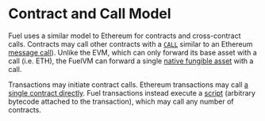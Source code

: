 # Contract and Call Model

Fuel uses a similar model to Ethereum for contracts and cross-contract calls. Contracts may call other contracts with a [`CALL`](https://fuellabs.github.io/fuel-specs/master/vm/instruction_set#call-call-contract) similar to an Ethereum [message call](https://github.com/ethereum/yellowpaper/blob/8fea825c80e27fa9df5d89fb3365d1067788724e/Paper.tex#L1451)). Unlike the EVM, which can only forward its base asset with a call (i.e. ETH), the FuelVM can forward a single [native fungible asset](./native_assets.md) with a call.

Transactions may initiate contract calls. Ethereum transactions may call [a single contract directly](https://github.com/ethereum/yellowpaper/blob/8fea825c80e27fa9df5d89fb3365d1067788724e/Paper.tex#L322). Fuel transactions instead execute a [script](https://fuellabs.github.io/fuel-specs/master/vm/index#script-execution) (arbitrary bytecode attached to the transaction), which may call any number of contracts.
